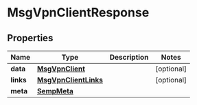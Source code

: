 
# MsgVpnClientResponse

## Properties
Name | Type | Description | Notes
------------ | ------------- | ------------- | -------------
**data** | [**MsgVpnClient**](MsgVpnClient.md) |  |  [optional]
**links** | [**MsgVpnClientLinks**](MsgVpnClientLinks.md) |  |  [optional]
**meta** | [**SempMeta**](SempMeta.md) |  | 



